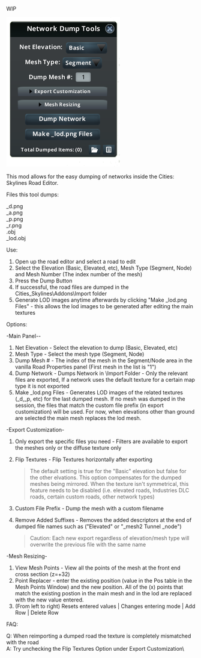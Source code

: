 WIP

![Main Panel](/Images/panel_image1.png "Panel")

This mod allows for the easy dumping of networks inside the Cities: Skylines Road Editor.

Files this tool dumps:

_d.png\
_a.png\
_p.png\
_r.png\
.obj\
_lod.obj

Use:
1) Open up the road editor and select a road to edit
2) Select the Elevation (Basic, Elevated, etc), Mesh Type (Segment, Node) and Mesh Number (The index number of the mesh)
3) Press the Dump Button
4) If successful, the road files are dumped in the Cities_Skylines\Addons\Import folder
5) Generate LOD images anytime afterwards by clicking "Make _lod.png Files" - this allows the lod images to be generated after editing the main textures

Options:

-Main Panel--
1) Net Elevation - Select the elevation to dump (Basic, Elevated, etc)
2) Mesh Type - Select the mesh type (Segment, Node)
3) Dump Mesh # - The index of the mesh in the Segment/Node area in the vanilla Road Properties panel (First mesh in the list is "1")
4) Dump Network - Dumps Network in \Import Folder - Only the relevant files are exported, If a network uses the default texture for a certain map type it is not exported
5) Make _lod.png Files - Generates LOD images of the related textures (_d,_p, etc) for the last dumped mesh. If no mesh was dumped in the session, the files that match the custom file prefix (in export customization) will be used. For now, when elevations other than ground are selected the main mesh replaces the lod mesh.

-Export Customization-
1) Only export the specific files you need - Filters are available to export the meshes only or the diffuse texture only
2) Flip Textures - Flip Textures horizontally after exporting
	 >The default setting is true for the "Basic" elevation but false for the other elvations. This option compensates for the dumped meshes being mirrored. When the texture isn't symmetrical, this feature needs to be disabled (i.e. elevated roads, Industries DLC roads, certain custom roads, other network types)

3) Custom File Prefix - Dump the mesh with a custom filename
4) Remove Added Suffixes - Removes the added descriptors at the end of dumped file names such as ("Elevated" or "_mesh2 Tunnel _node")
	>Caution: Each new export regardless of elevation/mesh type will overwrite the previous file with the same name

-Mesh Resizing-
1) View Mesh Points - View all the points of the mesh at the front end cross section (z=+32)
2) Point Replacer - enter the existing position (value in the Pos table in the Mesh Points Window) and the new position. All of the (x) points that match the existing postion in the main mesh and in the lod are replaced with the new value entered.
3) (From left to right) Resets entered values | Changes entering mode | Add Row | Delete Row


FAQ:

Q: When reimporting a dumped road the texture is completely mismatched with the road\
A: Try unchecking the Flip Textures Option under Export Customization\
